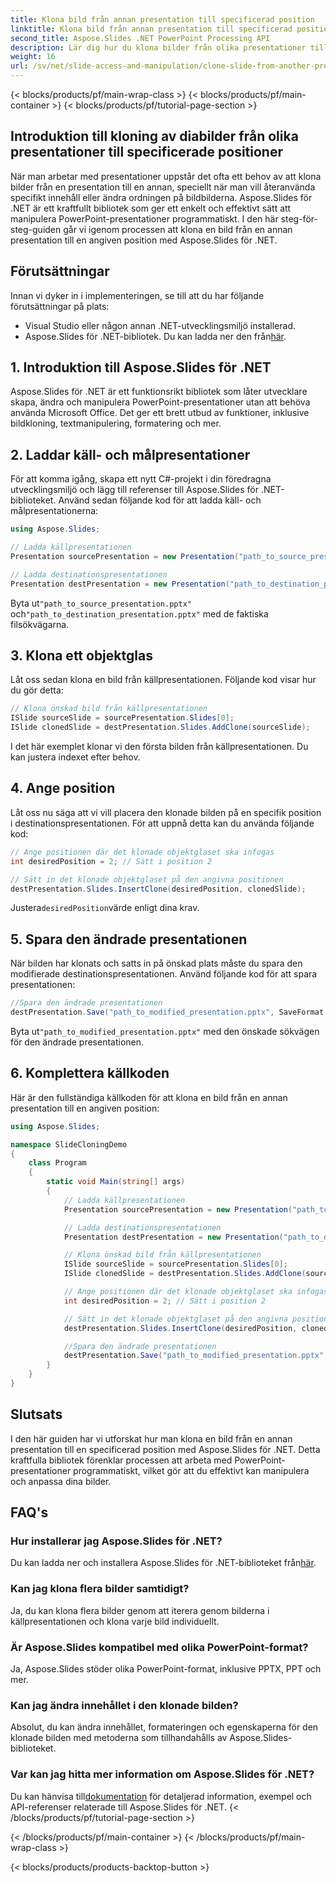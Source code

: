 ```yaml
---
title: Klona bild från annan presentation till specificerad position
linktitle: Klona bild från annan presentation till specificerad position
second_title: Aspose.Slides .NET PowerPoint Processing API
description: Lär dig hur du klona bilder från olika presentationer till en angiven position med Aspose.Slides för .NET. Steg-för-steg-guide med komplett källkod, som täcker kloning av diabilder, positionsspecifikation och presentationslagring.
weight: 16
url: /sv/net/slide-access-and-manipulation/clone-slide-from-another-presentation-specified-position/
---
```


{< blocks/products/pf/main-wrap-class >}
{< blocks/products/pf/main-container >}
{< blocks/products/pf/tutorial-page-section >}


## Introduktion till kloning av diabilder från olika presentationer till specificerade positioner

När man arbetar med presentationer uppstår det ofta ett behov av att klona bilder från en presentation till en annan, speciellt när man vill återanvända specifikt innehåll eller ändra ordningen på bildbilderna. Aspose.Slides för .NET är ett kraftfullt bibliotek som ger ett enkelt och effektivt sätt att manipulera PowerPoint-presentationer programmatiskt. I den här steg-för-steg-guiden går vi igenom processen att klona en bild från en annan presentation till en angiven position med Aspose.Slides för .NET.

## Förutsättningar

Innan vi dyker in i implementeringen, se till att du har följande förutsättningar på plats:

- Visual Studio eller någon annan .NET-utvecklingsmiljö installerad.
-  Aspose.Slides för .NET-bibliotek. Du kan ladda ner den från[här](https://releases.aspose.com/slides/net/).

## 1. Introduktion till Aspose.Slides för .NET

Aspose.Slides för .NET är ett funktionsrikt bibliotek som låter utvecklare skapa, ändra och manipulera PowerPoint-presentationer utan att behöva använda Microsoft Office. Det ger ett brett utbud av funktioner, inklusive bildkloning, textmanipulering, formatering och mer.

## 2. Laddar käll- och målpresentationer

För att komma igång, skapa ett nytt C#-projekt i din föredragna utvecklingsmiljö och lägg till referenser till Aspose.Slides för .NET-biblioteket. Använd sedan följande kod för att ladda käll- och målpresentationerna:

```csharp
using Aspose.Slides;

// Ladda källpresentationen
Presentation sourcePresentation = new Presentation("path_to_source_presentation.pptx");

// Ladda destinationspresentationen
Presentation destPresentation = new Presentation("path_to_destination_presentation.pptx");
```

 Byta ut`"path_to_source_presentation.pptx"` och`"path_to_destination_presentation.pptx"` med de faktiska filsökvägarna.

## 3. Klona ett objektglas

Låt oss sedan klona en bild från källpresentationen. Följande kod visar hur du gör detta:

```csharp
// Klona önskad bild från källpresentationen
ISlide sourceSlide = sourcePresentation.Slides[0];
ISlide clonedSlide = destPresentation.Slides.AddClone(sourceSlide);
```

I det här exemplet klonar vi den första bilden från källpresentationen. Du kan justera indexet efter behov.

## 4. Ange position

Låt oss nu säga att vi vill placera den klonade bilden på en specifik position i destinationspresentationen. För att uppnå detta kan du använda följande kod:

```csharp
// Ange positionen där det klonade objektglaset ska infogas
int desiredPosition = 2; // Sätt i position 2

// Sätt in det klonade objektglaset på den angivna positionen
destPresentation.Slides.InsertClone(desiredPosition, clonedSlide);
```

 Justera`desiredPosition`värde enligt dina krav.

## 5. Spara den ändrade presentationen

När bilden har klonats och satts in på önskad plats måste du spara den modifierade destinationspresentationen. Använd följande kod för att spara presentationen:

```csharp
//Spara den ändrade presentationen
destPresentation.Save("path_to_modified_presentation.pptx", SaveFormat.Pptx);
```

 Byta ut`"path_to_modified_presentation.pptx"` med den önskade sökvägen för den ändrade presentationen.

## 6. Komplettera källkoden

Här är den fullständiga källkoden för att klona en bild från en annan presentation till en angiven position:

```csharp
using Aspose.Slides;

namespace SlideCloningDemo
{
    class Program
    {
        static void Main(string[] args)
        {
            // Ladda källpresentationen
            Presentation sourcePresentation = new Presentation("path_to_source_presentation.pptx");

            // Ladda destinationspresentationen
            Presentation destPresentation = new Presentation("path_to_destination_presentation.pptx");

            // Klona önskad bild från källpresentationen
            ISlide sourceSlide = sourcePresentation.Slides[0];
            ISlide clonedSlide = destPresentation.Slides.AddClone(sourceSlide);

            // Ange positionen där det klonade objektglaset ska infogas
            int desiredPosition = 2; // Sätt i position 2

            // Sätt in det klonade objektglaset på den angivna positionen
            destPresentation.Slides.InsertClone(desiredPosition, clonedSlide);

            //Spara den ändrade presentationen
            destPresentation.Save("path_to_modified_presentation.pptx", SaveFormat.Pptx);
        }
    }
}
```

## Slutsats

I den här guiden har vi utforskat hur man klona en bild från en annan presentation till en specificerad position med Aspose.Slides för .NET. Detta kraftfulla bibliotek förenklar processen att arbeta med PowerPoint-presentationer programmatiskt, vilket gör att du effektivt kan manipulera och anpassa dina bilder.

## FAQ's

### Hur installerar jag Aspose.Slides för .NET?

 Du kan ladda ner och installera Aspose.Slides för .NET-biblioteket från[här](https://releases.aspose.com/slides/net/).

### Kan jag klona flera bilder samtidigt?

Ja, du kan klona flera bilder genom att iterera genom bilderna i källpresentationen och klona varje bild individuellt.

### Är Aspose.Slides kompatibel med olika PowerPoint-format?

Ja, Aspose.Slides stöder olika PowerPoint-format, inklusive PPTX, PPT och mer.

### Kan jag ändra innehållet i den klonade bilden?

Absolut, du kan ändra innehållet, formateringen och egenskaperna för den klonade bilden med metoderna som tillhandahålls av Aspose.Slides-biblioteket.

### Var kan jag hitta mer information om Aspose.Slides för .NET?

 Du kan hänvisa till[dokumentation](https://reference.aspose.com/slides/net/) för detaljerad information, exempel och API-referenser relaterade till Aspose.Slides för .NET.
{< /blocks/products/pf/tutorial-page-section >}

{< /blocks/products/pf/main-container >}
{< /blocks/products/pf/main-wrap-class >}

{< blocks/products/products-backtop-button >}
